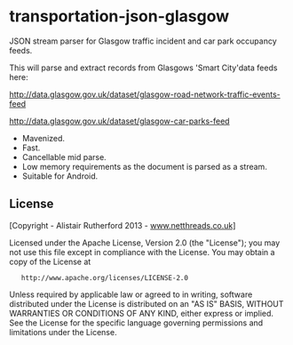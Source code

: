 transportation-json-glasgow
===========================

JSON stream parser for Glasgow traffic incident and car park occupancy feeds.

This will parse and extract records from Glasgows 'Smart City'data feeds here:

http://data.glasgow.gov.uk/dataset/glasgow-road-network-traffic-events-feed

http://data.glasgow.gov.uk/dataset/glasgow-car-parks-feed

- Mavenized.
- Fast.
- Cancellable mid parse.
- Low memory requirements as the document is parsed as a stream.
- Suitable for Android.

License
--------
[Copyright - Alistair Rutherford 2013 - www.netthreads.co.uk]

Licensed under the Apache License, Version 2.0 (the "License");
   you may not use this file except in compliance with the License.
   You may obtain a copy of the License at

       http://www.apache.org/licenses/LICENSE-2.0

   Unless required by applicable law or agreed to in writing, software
   distributed under the License is distributed on an "AS IS" BASIS,
   WITHOUT WARRANTIES OR CONDITIONS OF ANY KIND, either express or implied.
   See the License for the specific language governing permissions and
   limitations under the License.
